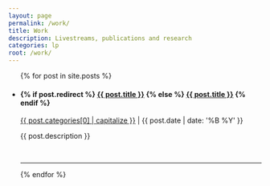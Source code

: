 ```yaml
---
layout: page
permalink: /work/
title: Work
description: Livestreams, publications and research
categories: lp
root: /work/
---
```


<ul class="post-list">
    {% for post in site.posts %}
      <li>
        <!-- work preview img -->
<!--         {% if post.img %}
        <img class="post-preview" src="{{ post.img }}"/>
        {% endif %} -->
        <h4>
          {% if post.redirect %}
            <a class="post-title" href="{{ post.redirect}}" target="_blank">{{ post.title }}</a>
          {% else %}
            <a class="post-title" href="{{ post.url | prepend: site.baseurl }}">{{ post.title }}</a>
          {% endif %}
        </h4>
        <p class="post-meta"><a class="post-cat" href="{{ page.root }}{{ post.categories }}">{{ post.categories[0] | capitalize }}</a> | {{ post.date | date: '%B %Y' }}</p>
        <p class="post-desc">{{ post.description }}</p>
        <br/>
        <hr/>
      </li>
    {% endfor %}
</ul>